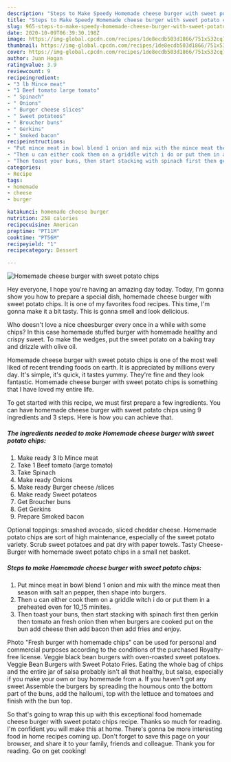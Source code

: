 ```yaml
---
description: "Steps to Make Speedy Homemade cheese burger with sweet potato chips"
title: "Steps to Make Speedy Homemade cheese burger with sweet potato chips"
slug: 965-steps-to-make-speedy-homemade-cheese-burger-with-sweet-potato-chips
date: 2020-10-09T06:39:30.198Z
image: https://img-global.cpcdn.com/recipes/1de8ecdb503d1866/751x532cq70/homemade-cheese-burger-with-sweet-potato-chips-recipe-main-photo.jpg
thumbnail: https://img-global.cpcdn.com/recipes/1de8ecdb503d1866/751x532cq70/homemade-cheese-burger-with-sweet-potato-chips-recipe-main-photo.jpg
cover: https://img-global.cpcdn.com/recipes/1de8ecdb503d1866/751x532cq70/homemade-cheese-burger-with-sweet-potato-chips-recipe-main-photo.jpg
author: Juan Hogan
ratingvalue: 3.9
reviewcount: 9
recipeingredient:
- "3 lb Mince meat"
- "1 Beef tomato large tomato"
- " Spinach"
- " Onions"
- " Burger cheese slices"
- " Sweet potateos"
- " Broucher buns"
- " Gerkins"
- " Smoked bacon"
recipeinstructions:
- "Put mince meat in bowl blend 1 onion and mix with the mince meat then season with salt an pepper, then shape into burgers."
- "Then u can either cook them on a griddle witch i do or put them in a preheated oven for 10_15 minites."
- "Then toast your buns, then start stacking with spinach first then gerkin then tomato an fresh onion then when burgers are cooked put on the bun add cheese then add bacon then add fries and enjoy."
categories:
- Recipe
tags:
- homemade
- cheese
- burger

katakunci: homemade cheese burger 
nutrition: 258 calories
recipecuisine: American
preptime: "PT11M"
cooktime: "PT56M"
recipeyield: "1"
recipecategory: Dessert

---
```



![Homemade cheese burger with sweet potato chips](https://img-global.cpcdn.com/recipes/1de8ecdb503d1866/751x532cq70/homemade-cheese-burger-with-sweet-potato-chips-recipe-main-photo.jpg)

Hey everyone, I hope you're having an amazing day today. Today, I'm gonna show you how to prepare a special dish, homemade cheese burger with sweet potato chips. It is one of my favorites food recipes. This time, I'm gonna make it a bit tasty. This is gonna smell and look delicious.

Who doesn&#39;t love a nice cheesburger every once in a while with some chips? In this case homemade stuffed burger with homemade healthy and crispy sweet. To make the wedges, put the sweet potato on a baking tray and drizzle with olive oil.

Homemade cheese burger with sweet potato chips is one of the most well liked of recent trending foods on earth. It is appreciated by millions every day. It's simple, it's quick, it tastes yummy. They're fine and they look fantastic. Homemade cheese burger with sweet potato chips is something that I have loved my entire life.


To get started with this recipe, we must first prepare a few ingredients. You can have homemade cheese burger with sweet potato chips using 9 ingredients and 3 steps. Here is how you can achieve that.

<!--inarticleads1-->

##### The ingredients needed to make Homemade cheese burger with sweet potato chips:

1. Make ready 3 lb Mince meat
1. Take 1 Beef tomato (large tomato)
1. Take  Spinach
1. Make ready  Onions
1. Make ready  Burger cheese /slices
1. Make ready  Sweet potateos
1. Get  Broucher buns
1. Get  Gerkins
1. Prepare  Smoked bacon


Optional toppings: smashed avocado, sliced cheddar cheese. Homemade potato chips are sort of high maintenance, especially of the sweet potato variety. Scrub sweet potatoes and pat dry with paper towels. Tasty Cheese-Burger with homemade sweet potato chips in a small net basket. 

<!--inarticleads2-->

##### Steps to make Homemade cheese burger with sweet potato chips:

1. Put mince meat in bowl blend 1 onion and mix with the mince meat then season with salt an pepper, then shape into burgers.
1. Then u can either cook them on a griddle witch i do or put them in a preheated oven for 10_15 minites.
1. Then toast your buns, then start stacking with spinach first then gerkin then tomato an fresh onion then when burgers are cooked put on the bun add cheese then add bacon then add fries and enjoy.


Photo &#34;Fresh burger with homemade chips&#34; can be used for personal and commercial purposes according to the conditions of the purchased Royalty-free license. Veggie black bean burgers with oven-roasted sweet potatoes. Veggie Bean Burgers with Sweet Potato Fries. Eating the whole bag of chips and the entire jar of salsa probably isn&#39;t all that healthy, but salsa, especially if you make your own or buy homemade from a. If you haven&#39;t got any sweet Assemble the burgers by spreading the houmous onto the bottom part of the buns, add the halloumi, top with the lettuce and tomatoes and finish with the bun top. 

So that's going to wrap this up with this exceptional food homemade cheese burger with sweet potato chips recipe. Thanks so much for reading. I'm confident you will make this at home. There's gonna be more interesting food in home recipes coming up. Don't forget to save this page on your browser, and share it to your family, friends and colleague. Thank you for reading. Go on get cooking!
